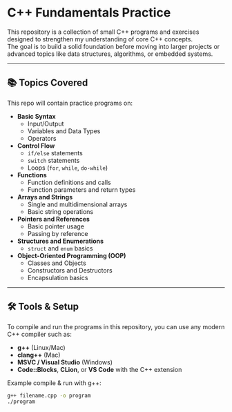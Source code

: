 # C++ Fundamentals Practice

This repository is a collection of small C++ programs and exercises designed to strengthen my understanding of core C++ concepts.  
The goal is to build a solid foundation before moving into larger projects or advanced topics like data structures, algorithms, or embedded systems.

---

## 📚 Topics Covered

This repo will contain practice programs on:

- **Basic Syntax**
  - Input/Output
  - Variables and Data Types
  - Operators
- **Control Flow**
  - `if/else` statements
  - `switch` statements
  - Loops (`for`, `while`, `do-while`)
- **Functions**
  - Function definitions and calls
  - Function parameters and return types
- **Arrays and Strings**
  - Single and multidimensional arrays
  - Basic string operations
- **Pointers and References**
  - Basic pointer usage
  - Passing by reference
- **Structures and Enumerations**
  - `struct` and `enum` basics
- **Object-Oriented Programming (OOP)**
  - Classes and Objects
  - Constructors and Destructors
  - Encapsulation basics

---

## 🛠 Tools & Setup

To compile and run the programs in this repository, you can use any modern C++ compiler such as:

- **g++** (Linux/Mac)
- **clang++** (Mac)
- **MSVC / Visual Studio** (Windows)
- **Code::Blocks**, **CLion**, or **VS Code** with the C++ extension

Example compile & run with g++:

```bash
g++ filename.cpp -o program
./program
